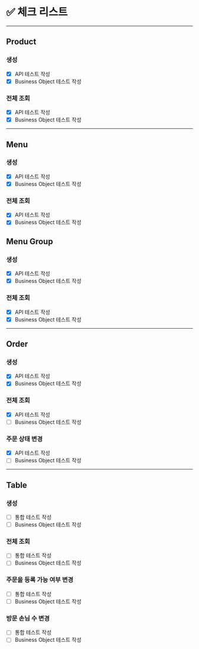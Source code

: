 # ✅ 체크 리스트

---
## Product
### 생성
- [x] API 테스트 작성
- [x] Business Object 테스트 작성
### 전체 조회
- [x] API 테스트 작성
- [x] Business Object 테스트 작성

---
## Menu
### 생성
- [x] API 테스트 작성
- [x] Business Object 테스트 작성
### 전체 조회
- [x] API 테스트 작성
- [x] Business Object 테스트 작성

## Menu Group
### 생성
- [x] API 테스트 작성
- [x] Business Object 테스트 작성
### 전체 조회
- [x] API 테스트 작성
- [x] Business Object 테스트 작성

---
## Order
### 생성
- [x] API 테스트 작성
- [x] Business Object 테스트 작성
### 전체 조회
- [x] API 테스트 작성
- [ ] Business Object 테스트 작성
### 주문 상태 변경
- [x] API 테스트 작성
- [ ] Business Object 테스트 작성

---
## Table
### 생성
- [ ] 통합 테스트 작성
- [ ] Business Object 테스트 작성
### 전체 조회
- [ ] 통합 테스트 작성
- [ ] Business Object 테스트 작성
### 주문을 등록 가능 여부 변경
- [ ] 통합 테스트 작성
- [ ] Business Object 테스트 작성
### 방문 손님 수 변경
- [ ] 통합 테스트 작성
- [ ] Business Object 테스트 작성
